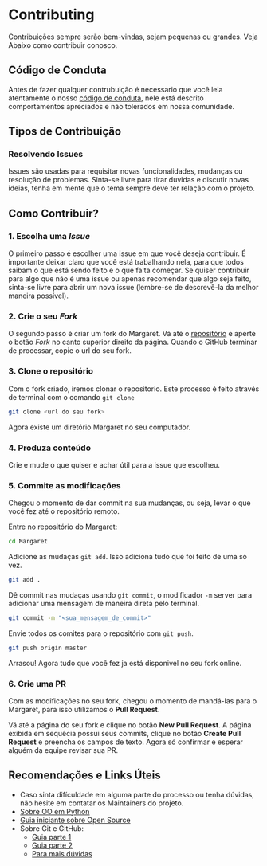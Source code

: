 # Contributing

Contribuições sempre serão bem-vindas, sejam pequenas ou grandes. Veja Abaixo como contribuir conosco.


## Código de Conduta

Antes de fazer qualquer contrubuição é necessario que você leia atentamente o nosso [código de conduta](./CODE_OF_CONDUCT.md), nele está descrito comportamentos apreciados e não tolerados em nossa comunidade.


## Tipos de Contribuição

### Resolvendo Issues

Issues são usadas para requisitar novas funcionalidades, mudanças ou resolução de problemas. Sinta-se livre para tirar duvidas e discutir novas ideias, tenha em mente que o tema sempre deve ter relação com o projeto.

## Como Contribuir?

### 1. Escolha uma *Issue*

O primeiro passo é escolher uma issue em que você deseja contribuir. É importante deixar claro que você está trabalhando nela, para que todos saibam o que está sendo feito e o que falta começar. Se quiser contribuir para algo que não é uma issue ou apenas recomendar que algo seja feito, sinta-se livre para abrir um nova issue (lembre-se de descrevê-la da melhor maneira possível).

### 2. Crie o seu *Fork*

O segundo passo é criar um fork do Margaret. Vá até o [repositório](https://github.com/OpenDevUFCG/Margaret) e aperte o botão *Fork* no canto superior direito da página. Quando o GitHub terminar de processar, copie o url do seu fork.

### 3. Clone o repositório

Com o fork criado, iremos clonar o repositorio. Este processo é feito através de terminal com o comando `git clone`

```sh
git clone <url do seu fork>
```
Agora existe um diretório Margaret no seu computador.

### 4. Produza conteúdo

Crie e mude o que quiser e achar útil para a issue que escolheu. 

### 5. Commite as modificações

Chegou o momento de dar commit na sua mudanças, ou seja, levar o que você fez até o repositório remoto.

Entre no repositório do Margaret:

```sh
cd Margaret
```
Adicione as mudaças `git add`. Isso adiciona tudo que foi feito de uma só vez.

```sh
git add . 
```

Dê commit nas mudaças usando `git commit`, o modificador `-m` server para adicionar uma mensagem de maneira direta pelo terminal.

```sh
git commit -m "<sua_mensagem_de_commit>"
```

Envie todos os comites para o repositório com `git push`.
```sh
git push origin master
```
Arrasou! Agora tudo que você fez ja está disponivel no seu fork online.

### 6. Crie uma PR

Com as modificações no seu fork, chegou o momento de mandá-las para o Margaret, para isso utilizamos o **Pull Request**.

Vá até a página do seu fork e clique no botão **New Pull Request**. A página exibida em sequêcia possui seus commits, clique no botão **Create Pull Request** e preencha os campos de texto. Agora só confirmar e esperar alguém da equipe revisar sua PR.


## Recomendações e Links Úteis

- Caso sinta difículdade em alguma parte do processo ou tenha dúvidas, não hesite em contatar os Maintainers do projeto.
- [Sobre OO em Python](https://wiki.python.org.br/ProgramacaoOrientadaObjetoPython)
- [Guia iniciante sobre Open Source](https://dev.to/opendevufcg/contribuindo-para-projetos-open-source-com-github-3i76)
- Sobre Git e GitHub:
  - [Guia parte 1](https://medium.com/@Juliobguedes/entendendo-git-883464f379de)
  - [Guia parte 2](https://medium.com/@Juliobguedes/entendendo-git-branches-parte-2-3778f4258843)
  - [Para mais dúvidas](https://tableless.com.br/tudo-que-voce-queria-saber-sobre-git-e-github-mas-tinha-vergonha-de-perguntar/)
